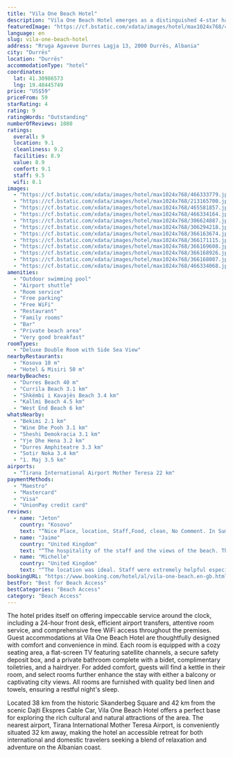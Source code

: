 ```yaml
---
title: "Vila One Beach Hotel"
description: "Vila One Beach Hotel emerges as a distinguished 4-star haven in Durrës, directly facing the pristine beachfront."
featuredImage: "https://cf.bstatic.com/xdata/images/hotel/max1024x768/466333779.jpg?k=40ad31976b37d3424ebec7297d83465f9994ef587d48ad5f61042e1584ef045a&o=&hp=1"
language: en
slug: vila-one-beach-hotel
address: "Rruga Agaveve Durres Lagja 13, 2000 Durrës, Albania"
city: "Durrës"
location: "Durrës"
accommodationType: "hotel"
coordinates:
  lat: 41.30986573
  lng: 19.48445749
price: "US$59"
priceFrom: 59
starRating: 4
rating: 9
ratingWords: "Outstanding"
numberOfReviews: 1080
ratings:
  overall: 9
  location: 9.1
  cleanliness: 9.2
  facilities: 8.9
  value: 8.9
  comfort: 9.1
  staff: 9.5
  wifi: 8.1
images:
  - "https://cf.bstatic.com/xdata/images/hotel/max1024x768/466333779.jpg?k=40ad31976b37d3424ebec7297d83465f9994ef587d48ad5f61042e1584ef045a&o=&hp=1"
  - "https://cf.bstatic.com/xdata/images/hotel/max1024x768/213165700.jpg?k=1c98da1666269e7b58b64520b43ea569ed3bead859147636d92ccdc48b456f56&o=&hp=1"
  - "https://cf.bstatic.com/xdata/images/hotel/max1024x768/465581857.jpg?k=2236ff7edffedc513620fe03c5e810455d174ae1aa63e6c993775f64c2469ed9&o=&hp=1"
  - "https://cf.bstatic.com/xdata/images/hotel/max1024x768/466334164.jpg?k=5fba7c43469ace7b5a8928afd61c59bdd271c17f6f703168a1d5ef3320e3a46b&o=&hp=1"
  - "https://cf.bstatic.com/xdata/images/hotel/max1024x768/306624887.jpg?k=a17accf215916b961e97cd568438701d9a85db411f0938fa65eb45c2f57e2836&o=&hp=1"
  - "https://cf.bstatic.com/xdata/images/hotel/max1024x768/306294218.jpg?k=774275d4c3dc85d7cb5b09766ef27c96b575b3220d9d7df694596c19ade0f87d&o=&hp=1"
  - "https://cf.bstatic.com/xdata/images/hotel/max1024x768/366163674.jpg?k=605776f0b97503af2a8d7dea2c26a11161f5a56b8b7beb44fb98b969eb59100f&o=&hp=1"
  - "https://cf.bstatic.com/xdata/images/hotel/max1024x768/366171115.jpg?k=bd3b4ee09816cfaf3fe6308c4d75a19b971f404a71516a2ebd82980ba28d034e&o=&hp=1"
  - "https://cf.bstatic.com/xdata/images/hotel/max1024x768/366169608.jpg?k=5a00a7618046385e038286224cd53a967734317592a71259f34082af1dbb7789&o=&hp=1"
  - "https://cf.bstatic.com/xdata/images/hotel/max1024x768/366168926.jpg?k=777277e4dd4fe280c1887284f91d42b56fe67524103362287d6c474f9ad1a04b&o=&hp=1"
  - "https://cf.bstatic.com/xdata/images/hotel/max1024x768/366168007.jpg?k=80cb870b4a3645d4350e0b5f809dba1630bd49e2b228cc6a3747e7c71989ab62&o=&hp=1"
  - "https://cf.bstatic.com/xdata/images/hotel/max1024x768/466334068.jpg?k=534d96d0e2a85ff29d348a4ea0ecc81ce54cba644b3cde4235b47b367a06664b&o=&hp=1"
amenities:
  - "Outdoor swimming pool"
  - "Airport shuttle"
  - "Room service"
  - "Free parking"
  - "Free WiFi"
  - "Restaurant"
  - "Family rooms"
  - "Bar"
  - "Private beach area"
  - "Very good breakfast"
roomTypes:
  - "Deluxe Double Room with Side Sea View"
nearbyRestaurants:
  - "Kosova 10 m"
  - "Hotel & Misiri 50 m"
nearbyBeaches:
  - "Durres Beach 40 m"
  - "Currila Beach 3.1 km"
  - "Shkëmbi i Kavajës Beach 3.4 km"
  - "Kallmi Beach 4.5 km"
  - "West End Beach 6 km"
whatsNearby:
  - "Bekimi 2.1 km"
  - "Wine Dhe Pooh 3.1 km"
  - "Sheshi Demokracia 3.1 km"
  - "Yje Dhe Hena 3.2 km"
  - "Durres Amphiteatre 3.3 km"
  - "Sotir Noka 3.4 km"
  - "1. Maj 3.5 km"
airports:
  - "Tirana International Airport Mother Teresa 22 km"
paymentMethods:
  - "Maestro"
  - "Mastercard"
  - "Visa"
  - "UnionPay credit card"
reviews:
  - name: "Jeton"
    country: "Kosovo"
    text: "“Nice Place, location, Staff,Food, clean, No Comment. In Summer i am again there.”"
  - name: "Jaime"
    country: "United Kingdom"
    text: "“The hospitality of the staff and the views of the beach. The breakfast was a lovely start each day.”"
  - name: "Michelle"
    country: "United Kingdom"
    text: "“The location was ideal. Staff were extremely helpful especially a young lady on reception call Leitica.”"
bookingURL: "https://www.booking.com/hotel/al/vila-one-beach.en-gb.html?aid=8035640"
bestFor: "Best for Beach Access"
bestCategories: "Beach Access"
category: "Beach Access"
---
```


The hotel prides itself on offering impeccable service around the clock, including a 24-hour front desk, efficient airport transfers, attentive room service, and comprehensive free WiFi access throughout the premises. Guest accommodations at Vila One Beach Hotel are thoughtfully designed with comfort and convenience in mind. Each room is equipped with a cozy seating area, a flat-screen TV featuring satellite channels, a secure safety deposit box, and a private bathroom complete with a bidet, complimentary toiletries, and a hairdryer. For added comfort, guests will find a kettle in their room, and select rooms further enhance the stay with either a balcony or captivating city views. All rooms are furnished with quality bed linen and towels, ensuring a restful night's sleep.

Located 38 km from the historic Skanderbeg Square and 42 km from the scenic Dajti Ekspres Cable Car, Vila One Beach Hotel offers a perfect base for exploring the rich cultural and natural attractions of the area. The nearest airport, Tirana International Mother Teresa Airport, is conveniently situated 32 km away, making the hotel an accessible retreat for both international and domestic travelers seeking a blend of relaxation and adventure on the Albanian coast.
